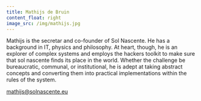 ```yaml
---
title: Mathijs de Bruin
content_float: right
image_src: /img/mathijs.jpg
---
```


Mathijs is the secretar and co-founder of Sol Nascente.  He has a background in IT, physics and philosophy. At heart, though, he is an explorer of complex systems and employs the hackers toolkit to make sure that sol nascente finds its place in the world. Whether the challenge be bureaucratic, communal, or institutional, he is adept at taking abstract concepts and converting them into practical implementations within the rules of the system.

[mathijs@solnascente.eu](mailto:mathijs@solnascente.eu)
